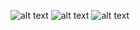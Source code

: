 ![alt text](https://uphinhnhanh.com/images/2018/02/13/screen1.png)
![alt text](https://uphinhnhanh.com/images/2018/02/13/screen2.png)
![alt text](https://uphinhnhanh.com/images/2018/02/13/screen3.png)